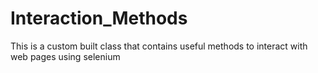 # Interaction_Methods
This is a custom built class that contains useful methods to interact with web pages using selenium
